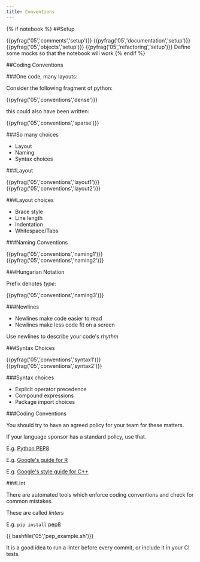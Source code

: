 ```yaml
---
title: Conventions
---
```


{% if notebook %}
##Setup

{{pyfrag('05','comments','setup')}}
{{pyfrag('05','documentation','setup')}}
{{pyfrag('05','objects','setup')}}
{{pyfrag('05','refactoring','setup')}}
Define some mocks so that the notebook will work
{% endif %}

##Coding Conventions

###One code, many layouts:

Consider the following fragment of python:

{{pyfrag('05','conventions','dense')}}

this could also have been written:

{{pyfrag('05','conventions','sparse')}}

###So many choices

* Layout
* Naming
* Syntax choices

###Layout

{{pyfrag('05','conventions','layout1')}}
{{pyfrag('05','conventions','layout2')}}

###Layout choices

* Brace style
* Line length
* Indentation
* Whitespace/Tabs

###Naming Conventions

{{pyfrag('05','conventions','naming1')}}
{{pyfrag('05','conventions','naming2')}}

###Hungarian Notation

Prefix denotes *type*:

{{pyfrag('05','conventions','naming3')}}

###Newlines

* Newlines make code easier to read
* Newlines make less code fit on a screen

Use newlines to describe your code's *rhythm*

###Syntax Choices

{{pyfrag('05','conventions','syntax1')}}
{{pyfrag('05','conventions','syntax2')}}

###Syntax choices

* Explicit operator precedence
* Compound expressions
* Package import choices

###Coding Conventions

You should try to have an agreed policy for your team for these matters.

If your language sponsor has a standard policy, use that.

E.g. [Python PEP8](http://legacy.python.org/dev/peps/pep-0008/)

E.g. [Google's guide for R](https://google-styleguide.googlecode.com/svn/trunk/Rguide.xml)

E.g. [Google's style guide for C++](http://google-styleguide.googlecode.com/svn/trunk/cppguide.xml)

###Lint

There are automated tools which enforce coding conventions and check for common mistakes.

These are called *linters*

E.g. `pip install` [pep8](https://pypi.python.org/pypi/pep8)

{{ bashfile('05','pep_example.sh')}}

It is a good idea to run a linter before every commit, or include it in your CI tests.
